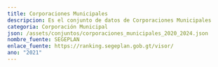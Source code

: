```yaml
---
title: Corporaciones Municipales
descripcion: Es el conjunto de datos de Corporaciones Municipales
categoria: Corporación Municipal
json: /assets/conjuntos/corporaciones_municipales_2020_2024.json
nombre_fuente: SEGEPLAN
enlace_fuente: https://ranking.segeplan.gob.gt/visor/
ano: "2021"
---
```

